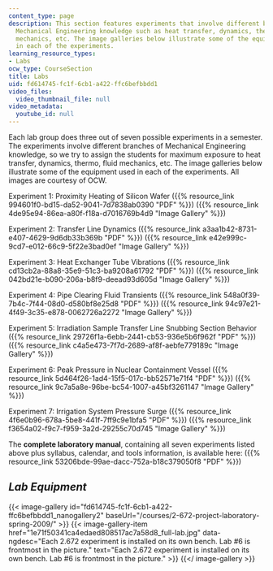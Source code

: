 ```yaml
---
content_type: page
description: This section features experiments that involve different branches of
  Mechanical Engineering knowledge such as heat transfer, dynamics, thermo, fluid
  mechanics, etc. The image galleries below illustrate some of the equipment used
  in each of the experiments.
learning_resource_types:
- Labs
ocw_type: CourseSection
title: Labs
uid: fd614745-fc1f-6cb1-a422-ffc6befbbdd1
video_files:
  video_thumbnail_file: null
video_metadata:
  youtube_id: null
---
```


Each lab group does three out of seven possible experiments in a semester. The experiments involve different branches of Mechanical Engineering knowledge, so we try to assign the students for maximum exposure to heat transfer, dynamics, thermo, fluid mechanics, etc. The image galleries below illustrate some of the equipment used in each of the experiments. All images are courtesy of OCW.

Experiment 1: Proximity Heating of Silicon Wafer ({{% resource_link 994601f0-bd15-da52-9041-7d7838ab0390 "PDF" %}}) ({{% resource_link 4de95e94-86ea-a80f-f18a-d7016769b4d9 "Image Gallery" %}})

Experiment 2: Transfer Line Dynamics ({{% resource_link a3aa1b42-8731-e407-4629-9d6db33b369b "PDF" %}}) ({{% resource_link e42e999c-9cd7-e012-66c9-5f22e3bad0ef "Image Gallery" %}})

Experiment 3: Heat Exchanger Tube Vibrations ({{% resource_link cd13cb2a-88a8-35e9-51c3-ba9208a61792 "PDF" %}}) ({{% resource_link 042bd21e-b090-206a-b8f9-deead93d605d "Image Gallery" %}})

Experiment 4: Pipe Clearing Fluid Transients ({{% resource_link 548a0f39-7b4c-7f44-08d0-d580bf8e25d8 "PDF" %}}) ({{% resource_link 94c97e21-4f49-3c35-e878-0062726a2272 "Image Gallery" %}})

Experiment 5: Irradiation Sample Transfer Line Snubbing Section Behavior ({{% resource_link 29726f1a-6ebb-2441-cb53-936e5b6f962f "PDF" %}}) ({{% resource_link c4a5e473-7f7d-2689-af8f-aebfe779189c "Image Gallery" %}})

Experiment 6: Peak Pressure in Nuclear Containment Vessel ({{% resource_link 5d464f26-1ad4-15f5-017c-bb52571e71f4 "PDF" %}}) ({{% resource_link 9c7a5a8e-96be-bc54-1007-a45bf3261147 "Image Gallery" %}})

Experiment 7: Irrigation System Pressure Surge ({{% resource_link 4f6e0b96-678a-5be8-441f-7ff9c9e1bfa5 "PDF" %}}) ({{% resource_link f3654a02-f9c7-f959-3a2d-29255c70d745 "Image Gallery" %}})

The **complete laboratory manual**, containing all seven experiments listed above plus syllabus, calendar, and tools information, is available here: ({{% resource_link 53206bde-99ae-dacc-752a-b18c379050f8 "PDF" %}})

_Lab Equipment_
---------------
{{< image-gallery id="fd614745-fc1f-6cb1-a422-ffc6befbbdd1_nanogallery2" baseUrl="/courses/2-672-project-laboratory-spring-2009/" >}}
{{< image-gallery-item href="1e71f50341ca4edaed808517ac7a58d8_full-lab.jpg" data-ngdesc="Each 2.672 experiment is installed on its own bench. Lab #6 is frontmost in the picture." text="Each 2.672 experiment is installed on its own bench. Lab #6 is frontmost in the picture." >}}
{{</ image-gallery >}}